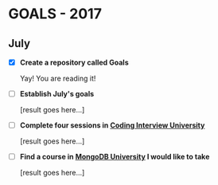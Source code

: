 # GOALS - 2017

## July

- [x] **Create a repository called Goals**

  Yay! You are reading it!

- [ ] **Establish July's goals**

  [result goes here...]

- [ ] **Complete four sessions in [Coding Interview University](https://github.com/jwasham/coding-interview-university)**

  [result goes here...]

- [ ] **Find a course in [MongoDB University]( https://university.mongodb.com/) I would like to take**

  [result goes here...]
